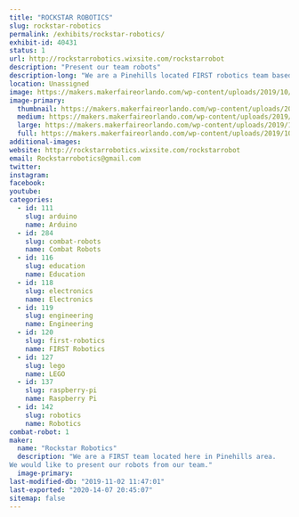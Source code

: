 ```yaml
---
title: "ROCKSTAR ROBOTICS"
slug: rockstar-robotics
permalink: /exhibits/rockstar-robotics/
exhibit-id: 40431
status: 1
url: http://rockstarrobotics.wixsite.com/rockstarrobot
description: "Present our team robots"
description-long: "We are a Pinehills located FIRST robotics team based out of the Walt Disney Branch Boys and Girls club"
location: Unassigned
image: https://makers.makerfaireorlando.com/wp-content/uploads/2019/10/71052271_790386661419927_8401706105210279188_n.jpg
image-primary:
  thumbnail: https://makers.makerfaireorlando.com/wp-content/uploads/2019/10/71052271_790386661419927_8401706105210279188_n-150x150.jpg
  medium: https://makers.makerfaireorlando.com/wp-content/uploads/2019/10/71052271_790386661419927_8401706105210279188_n-300x278.jpg
  large: https://makers.makerfaireorlando.com/wp-content/uploads/2019/10/71052271_790386661419927_8401706105210279188_n.jpg
  full: https://makers.makerfaireorlando.com/wp-content/uploads/2019/10/71052271_790386661419927_8401706105210279188_n.jpg
additional-images:
website: http://rockstarrobotics.wixsite.com/rockstarrobot
email: Rockstarrobotics@gmail.com
twitter: 
instagram: 
facebook: 
youtube: 
categories:
  - id: 111
    slug: arduino
    name: Arduino
  - id: 284
    slug: combat-robots
    name: Combat Robots
  - id: 116
    slug: education
    name: Education
  - id: 118
    slug: electronics
    name: Electronics
  - id: 119
    slug: engineering
    name: Engineering
  - id: 120
    slug: first-robotics
    name: FIRST Robotics
  - id: 127
    slug: lego
    name: LEGO
  - id: 137
    slug: raspberry-pi
    name: Raspberry Pi
  - id: 142
    slug: robotics
    name: Robotics
combat-robot: 1
maker:
  name: "Rockstar Robotics"
  description: "We are a FIRST team located here in Pinehills area.
We would like to present our robots from our team."
  image-primary: 
last-modified-db: "2019-11-02 11:47:01"
last-exported: "2020-14-07 20:45:07"
sitemap: false
---
```

